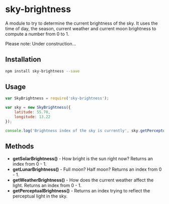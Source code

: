 # sky-brightness

A module to try to determine the current brightness of the sky. It uses the time of day,
the season, current weather and current moon brightness to compute a number from 0 to 1.

Please note: Under construction...

## Installation

````bash
npm install sky-brightness --save
````

## Usage

````javascript
var SkyBrightness = require('sky-brightness');

var sky = new SkyBrightness({
    latitude: 55.70,
    longitude: 13.22
});

console.log('Brightness index of the sky is currently', sky.getPerceptualBrightness());
````

## Methods

- **getSolarBrightness()**       - How bright is the sun right now? Returns an index from 0 - 1.
- **getLunarBrightness()**       - Full moon? Half moon? Returns an index from 0 - 1.
- **getWeatherBrightness()**     - How does the current weather affect the light. Returns an index from 0 - 1.
- **getPerceptualBrightness()**  - Returns an index trying to reflect the perceptual light in the sky.
